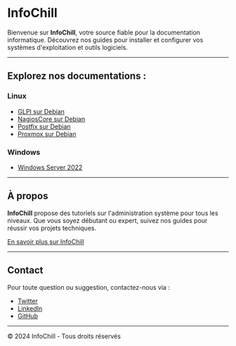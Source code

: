 <link rel="stylesheet" type="text/css" href="/assets/css/dark-theme.css">

# InfoChill

Bienvenue sur **InfoChill**, votre source fiable pour la documentation informatique. Découvrez nos guides pour installer et configurer vos systèmes d'exploitation et outils logiciels.

---

## Explorez nos documentations :

### Linux
- [GLPI sur Debian](linux/glpi-debian/index.md)
- [NagiosCore sur Debian](linux/nagioscore-debian/index.md)
- [Postfix sur Debian](linux/postfix-debian/index.md)
- [Proxmox sur Debian](linux/proxmox-debian/index.md)

### Windows
- [Windows Server 2022](windows/winserv2022/index.md)

---

## À propos
**InfoChill** propose des tutoriels sur l'administration système pour tous les niveaux. Que vous soyez débutant ou expert, suivez nos guides pour réussir vos projets techniques.

[En savoir plus sur InfoChill](about.md)

---

## Contact
Pour toute question ou suggestion, contactez-nous via :
- [Twitter](#)
- [LinkedIn](#)
- [GitHub](#)

---

&copy; 2024 InfoChill - Tous droits réservés
